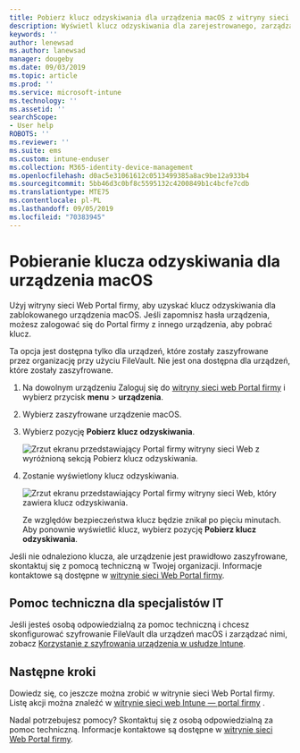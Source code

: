 ```yaml
---
title: Pobierz klucz odzyskiwania dla urządzenia macOS z witryny sieci Web Intune — Portal firmy
description: Wyświetl klucz odzyskiwania dla zarejestrowanego, zarządzanego urządzenia macOS.
keywords: ''
author: lenewsad
ms.author: lanewsad
manager: dougeby
ms.date: 09/03/2019
ms.topic: article
ms.prod: ''
ms.service: microsoft-intune
ms.technology: ''
ms.assetid: ''
searchScope:
- User help
ROBOTS: ''
ms.reviewer: ''
ms.suite: ems
ms.custom: intune-enduser
ms.collection: M365-identity-device-management
ms.openlocfilehash: d0ac5e31061612c0513499385a8ac9be12a933b4
ms.sourcegitcommit: 5bb46d3c0bf8c5595132c4200849b1c4bcfe7cdb
ms.translationtype: MTE75
ms.contentlocale: pl-PL
ms.lasthandoff: 09/05/2019
ms.locfileid: "70383945"
---
```

# <a name="get-a-recovery-key-for-a-macos-device"></a>Pobieranie klucza odzyskiwania dla urządzenia macOS 
Użyj witryny sieci Web Portal firmy, aby uzyskać klucz odzyskiwania dla zablokowanego urządzenia macOS. Jeśli zapomnisz hasła urządzenia, możesz zalogować się do Portal firmy z innego urządzenia, aby pobrać klucz.  

Ta opcja jest dostępna tylko dla urządzeń, które zostały zaszyfrowane przez organizację przy użyciu FileVault. Nie jest ona dostępna dla urządzeń, które zostały zaszyfrowane. 

1. Na dowolnym urządzeniu Zaloguj się do [witryny sieci web Portal firmy](https://portal.manage.microsoft.com) i wybierz przycisk **menu** > **urządzenia**.  
2. Wybierz zaszyfrowane urządzenie macOS.  
3. Wybierz pozycję **Pobierz klucz odzyskiwania**.  

    ![Zrzut ekranu przedstawiający Portal firmy witryny sieci Web z wyróżnioną sekcją Pobierz klucz odzyskiwania.](./media/1907-recovery2-cpweb-intune.PNG)  
    
1. Zostanie wyświetlony klucz odzyskiwania.   

    ![Zrzut ekranu przedstawiający Portal firmy witryny sieci Web, który zawiera klucz odzyskiwania.](./media/1907-recovery-cpweb-intune.PNG)  

    Ze względów bezpieczeństwa klucz będzie znikał po pięciu minutach. Aby ponownie wyświetlić klucz, wybierz pozycję **Pobierz klucz odzyskiwania**.

Jeśli nie odnaleziono klucza, ale urządzenie jest prawidłowo zaszyfrowane, skontaktuj się z pomocą techniczną w Twojej organizacji. Informacje kontaktowe są dostępne w [witrynie sieci Web Portal firmy](https://go.microsoft.com/fwlink/?linkid=2010980).  

## <a name="it-pro-support"></a>Pomoc techniczna dla specjalistów IT  
Jeśli jesteś osobą odpowiedzialną za pomoc techniczną i chcesz skonfigurować szyfrowanie FileVault dla urządzeń macOS i zarządzać nimi, zobacz [Korzystanie z szyfrowania urządzenia w usłudze Intune](https://docs.microsoft.com/intune/encrypt-devices).    

## <a name="next-steps"></a>Następne kroki  
Dowiedz się, co jeszcze można zrobić w witrynie sieci Web Portal firmy. Listę akcji można znaleźć w [witrynie sieci web Intune — portal firmy](using-the-intune-company-portal-website.md) .  

Nadal potrzebujesz pomocy? Skontaktuj się z osobą odpowiedzialną za pomoc techniczną. Informacje kontaktowe są dostępne w [witrynie sieci Web Portal firmy](https://go.microsoft.com/fwlink/?linkid=2010980).  
